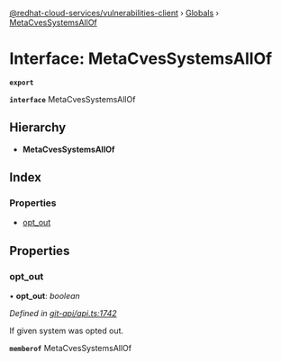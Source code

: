 [@redhat-cloud-services/vulnerabilities-client](../README.md) › [Globals](../globals.md) › [MetaCvesSystemsAllOf](metacvessystemsallof.md)

# Interface: MetaCvesSystemsAllOf

**`export`** 

**`interface`** MetaCvesSystemsAllOf

## Hierarchy

* **MetaCvesSystemsAllOf**

## Index

### Properties

* [opt_out](metacvessystemsallof.md#opt_out)

## Properties

###  opt_out

• **opt_out**: *boolean*

*Defined in [git-api/api.ts:1742](https://github.com/RedHatInsights/javascript-clients/blob/master/packages/vulnerabilities/git-api/api.ts#L1742)*

If given system was opted out.

**`memberof`** MetaCvesSystemsAllOf
